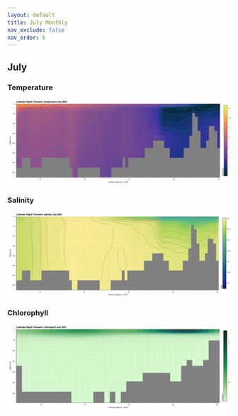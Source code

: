 ```yaml
---
layout: default
title: July Monthly
nav_exclude: false
nav_order: 6
---
```


## July

### Temperature
![July Temperature](cmems_mod_arc_phy_my_topaz4_P1M/2021/July/thetao.png)

### Salinity
![July Salinity](cmems_mod_arc_phy_my_topaz4_P1M/2021/July/so.png)

### Chlorophyll
![July Chlorophyll](cmems_mod_arc_bgc_my_ecosmo_P1M/2021/July/chl.png)